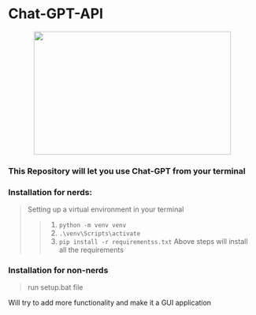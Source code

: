 # Chat-GPT-API

<p align="center">
  <img src="https://media3.giphy.com/media/qAtZM2gvjWhPjmclZE/giphy.gif" width="400" height="250" />
</p>

### This Repository will let you use Chat-GPT from your terminal

### Installation for nerds:
 > Setting up a virtual environment in your terminal
 >> 1. ```python -m venv venv```
 >> 2. ```.\venv\Scripts\activate```
 >> 3. ```pip install -r requirementss.txt```
 >> Above steps will install all the requirements
 >

### Installation for non-nerds
> run setup.bat file

Will try to add more functionality and make it a GUI application
